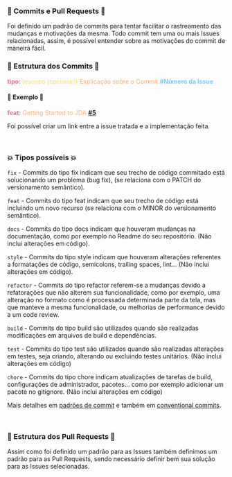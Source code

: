 <h3 > 🎫 Commits e Pull Requests 🎫 </h3>

<div >
Foi definido um padrão de commits para tentar facilitar o rastreamento das mudanças e motivações da mesma. Todo commit tem uma ou mais Issues relacionadas, assim, é possível entender sobre as motivações do commit de maneira fácil.

<br>

<h3> 🧁 Estrutura dos Commits 🧁 </h3>

<font color="#E67497"> <b> tipo: </b> </font> 
<font color="#F2E26D"> (escopo [opcional]) </font> 
<font color="#FCB172"> Explicação sobre o Commit </font>
<font color="#7FCBF5"> <b> #Número da Issue </b> </font>

<h4> 🍔 Exemplo 🍔 </h4>

<font color="#E67497"> <b> feat: </b> </font> 
<font color="#FCB172"> Getting Started to JDA </font>
<font color="#7FCBF5"> <b> [#5](https://github.com/Softawii/ticket-bot/issues/5) </b> </font>

Foi possível criar um link entre a issue tratada e a implementação feita.

<br>

### 💥 Tipos possíveis 💥 

`fix` - Commits do tipo fix indicam que seu trecho de código commitado está solucionando um problema (bug fix), (se relaciona com o PATCH do versionamento semântico).

`feat` - Commits do tipo feat indicam que seu trecho de código está incluindo um novo recurso (se relaciona com o MINOR do versionamento semântico).

`docs` - Commits do tipo docs indicam que houveram mudanças na documentação, como por exemplo no Readme do seu repositório. (Não inclui alterações em código).

`style` - Commits do tipo style indicam que houveram alterações referentes a formatações de código, semicolons, trailing spaces, lint... (Não inclui alterações em código).

`refactor` - Commits do tipo refactor referem-se a mudanças devido a refatorações que não alterem sua funcionalidade, como por exemplo, uma alteração no formato como é processada determinada parte da tela, mas que manteve a mesma funcionalidade, ou melhorias de performance devido a um code review.

`build` - Commits do tipo build são utilizados quando são realizadas modificações em arquivos de build e dependências.

`test` - Commits do tipo test são utilizados quando são realizadas alterações em testes, seja criando, alterando ou excluindo testes unitários. (Não inclui alterações em código)

`chore` - Commits do tipo chore indicam atualizações de tarefas de build, configurações de administrador, pacotes... como por exemplo adicionar um pacote no gitignore. (Não inclui alterações em código)

Mais detalhes em [padrões de commit](https://github.com/iuricode/padroes-de-commits) e também em [conventional commits](https://www.conventionalcommits.org/en/v1.0.0/).

<br>

<h3> 🧁 Estrutura dos Pull Requests 🧁 </h3>

<div >
    Assim como foi definido um padrão para as Issues também definimos um padrão para as Pull Requests, sendo necessário definir bem sua solução para as Issues selecionadas. 
</div>
